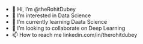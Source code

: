 - 👋 Hi, I’m @theRohitDubey
- 👀 I’m interested in Data Science
- 🌱 I’m currently learning Daata Science
- 💞️ I’m looking to collaborate on Deep Learning
- 📫 How to reach me linkedin.com/in/therohitdubey

<!---
theRohitDubey/theRohitDubey is a ✨ special ✨ repository because its `README.md` (this file) appears on your GitHub profile.
You can click the Preview link to take a look at your changes.
--->
